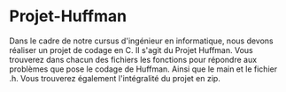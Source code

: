 # Projet-Huffman

Dans le cadre de notre cursus d'ingénieur en informatique, nous devons réaliser un projet de codage en C.
Il s'agit du Projet Huffman.
Vous trouverez dans chacun des fichiers les fonctions pour répondre aux problèmes que pose le codage de Huffman.
Ainsi que le main et le fichier .h.
Vous trouverez également l'intégralité du projet en zip.
